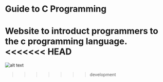 # Guide to C Programming

Website to introduct programmers to the c programming language.
<<<<<<< HEAD
=======

![alt text](https://github.com/giorgos-athanassopoulos/Guide-to-C-Programming/blob/development/src/images/icon.png)
>>>>>>> development
